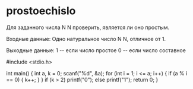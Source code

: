 # prostoechislo

Для заданного числа 
N
N проверить, является ли оно простым.

Входные данные:
Одно натуральное число 
N
N, отличное от 1.

Выходные данные: 
1 -- если число простое
0 -- если число составное


#include <stdio.h>

int main() {
    int a, k = 0;
    scanf("%d", &a);
    for (int i = 1; i <= a; i++)
    {
        if (a % i == 0)
        {
            k++;
        }
    }
    if (k > 2)
        printf("0");
    else
        printf("1");
    return 0;
}
